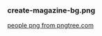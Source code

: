 ### create-magazine-bg.png

<a href='https://pngtree.com/so/people'>people png from pngtree.com</a>
